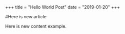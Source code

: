 +++
title = "Hello World Post"
date = "2019-01-20"
+++

#Here is new article 

Here is new content example. 
